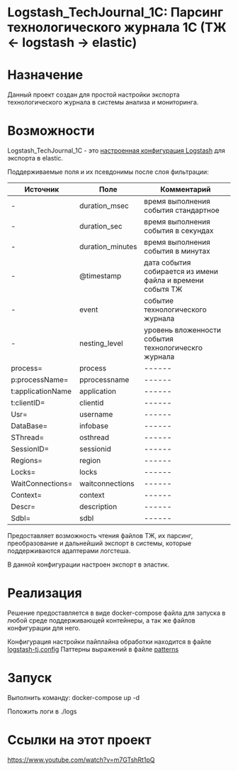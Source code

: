 # Logstash_TechJournal_1С: Парсинг технологического журнала 1С (ТЖ <- logstash -> elastic) 

# Назначение
Данный проект создан для простой настройки экспорта технологического журнала в системы анализа и мониторинга.


# Возможности
Logstash_TechJournal_1С - это [настроенная конфигурация Logstash](./logstash/pipeline/logstash-tj.config) для экспорта в elastic.

Поддерживаемые поля и их псевдонимы после слоя фильтрации:

| Источник    | Поле | Комментарий |
| -------- | ------- |------ |
| -  | duration_msec    |время выполнения события стандартное |
| - | duration_sec     |время выполнения события в секундах |
| -    | duration_minutes    | время выполнения события в минутах |
| -    | @timestamp    | дата события собирается из имени файла и времени событя ТЖ |
| -    | event    | событие технологического журнала |
| -    | nesting_level    | уровень вложенности события технологическго журнала |
| process=    | process    | ------ |
| p:processName=    | pprocessname    | ------ |
| t:applicationName    | application    | ------ |
| t:clientID=    | clientid    | ------ |
| Usr=    | username    | ------ |
| DataBase=    | infobase    | ------ |
| SThread=    | osthread    | ------ |
| SessionID=    | sessionid    | ------ |
| Regions=    | region    | ------ |
| Locks=    | locks    | ------ |
| WaitConnections=    | waitconnections    | ------ |
| Context=    | context    | ------ |
| Descr=    | description    | ------ |
| Sdbl=    | sdbl    | ------ |

Предоставляет возможность чтения файлов ТЖ, их парсинг, преобразование и дальнейший экспорт в системы, которые поддерживаются адаптерами логстеша.

В данной конфигурации настроен экспорт в эластик.

# Реализация
Решение предоставляется в виде docker-compose файла для запуска в любой среде поддерживающей контейнеры, а так же файлов конфигурации для него.

Конфигурация настройки пайплайна обработки находится в файле [logstash-tj.config](./logstash/pipeline/logstash-tj.config)
Паттерны выражений в файле [patterns](./logstash/pipeline/patterns) 

# Запуск

Выполнить команду: docker-compose up -d

Положить логи в ./logs

# Ссылки на этот проект
https://www.youtube.com/watch?v=m7GTshRt1pQ
